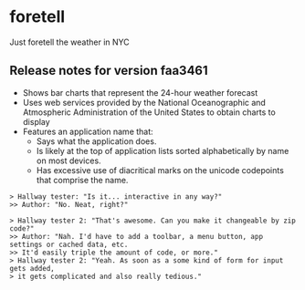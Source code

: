 # foretell
Just foretell the weather in NYC 

## Release notes for version faa3461
* Shows bar charts that represent the 24-hour weather forecast
* Uses web services provided by the National Oceanographic and Atmospheric Administration of the United States to obtain charts to display
* Features an application name that:
  * Says what the application does.
  * Is likely at the top of application lists sorted alphabetically by name on most devices.
  * Has excessive use of diacritical marks on the unicode codepoints that comprise the name.

```
> Hallway tester: "Is it... interactive in any way?"
>> Author: "No. Neat, right?"
```

```
> Hallway tester 2: "That's awesome. Can you make it changeable by zip code?"
>> Author: "Nah. I'd have to add a toolbar, a menu button, app settings or cached data, etc. 
>> It'd easily triple the amount of code, or more."
> Hallway tester 2: "Yeah. As soon as a some kind of form for input gets added, 
> it gets complicated and also really tedious."
```

